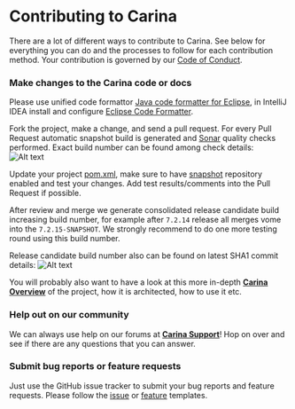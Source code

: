 # Contributing to Carina

There are a lot of different ways to contribute to Carina. See below for everything you can do and the processes to follow for each contribution method.
Your contribution is governed by our [Code of Conduct](CODE_OF_CONDUCT.md).

### Make changes to the Carina code or docs

Please use unified code formattor [Java code formatter for Eclipse](carina_formatter.xml), in IntelliJ IDEA install and configure [Eclipse Code Formatter](https://plugins.jetbrains.com/plugin/6546-eclipse-code-formatter).

Fork the project, make a change, and send a pull request. For every Pull Request automatic snapshot build is generated and [Sonar](https://ci.zebrunner.com/sonarqube/dashboard?id=com.qaprosoft%3Acarina) quality checks performed.
Exact build number can be found among check details:
![Alt text](https://github.com/zebrunner/carina/raw/master/docs/img/pr-checker.png "Pull Request Checker")


Update your project [pom.xml](https://github.com/zebrunner/carina-demo/blob/ea08927c722d5138a003cdb1f04b03363d89aeb7/pom.xml#L16), make sure to have [snapshot](https://github.com/zebrunner/carina-demo/blob/d23dd865567e8bafbdd3c925fa89374ae712b6bd/pom.xml#L26) repository enabled and test your changes. Add test results/comments into the Pull Request if possible.

After review and merge we generate consolidated release candidate build increasing build number, for example after `7.2.14` release all merges vome into the `7.2.15-SNAPSHOT`. We strongly recommend to do one more testing round using this build number.

Release candidate build number also can be found on latest SHA1 commit details:
![Alt text](https://github.com/zebrunner/carina/raw/master/docs/img/snapshot-build.png "Release Candidate")


You will probably also want to have a look at this more in-depth [**Carina Overview**](https://zebrunner.github.io/carina/) of the project,
how it is architected, how to use it etc.

### Help out on our community

We can always use help on our forums at
[**Carina Support**](https://t.me/qps_carina)! Hop on over and see if there
are any questions that you can answer.

### Submit bug reports or feature requests

Just use the GitHub issue tracker to submit your bug reports and feature requests. Please follow the [issue](.github/ISSUE_TEMPLATE/bug-report.md) or [feature](.github/ISSUE_TEMPLATE/feature_request.md) templates.

